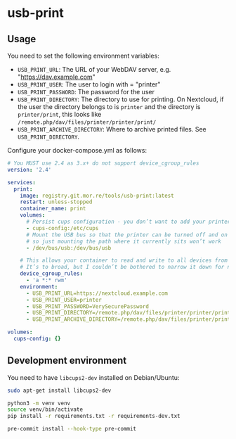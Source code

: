 # usb-print

## Usage

You need to set the following environment variables:

* `USB_PRINT_URL`: The URL of your WebDAV server, e.g. "https://dav.example.com"
* `USB_PRINT_USER`: The user to login with = "printer"
* `USB_PRINT_PASSWORD`: The password for the user
* `USB_PRINT_DIRECTORY`: The directory to use for printing. On Nextcloud, if the user the directory belongs to is `printer` and the directory is `printer/print`, this looks like `/remote.php/dav/files/printer/printer/print/`
* `USB_PRINT_ARCHIVE_DIRECTORY`: Where to archive printed files. See `USB_PRINT_DIRECTORY`.

Configure your docker-compose.yml as follows:

```yaml
# You MUST use 2.4 as 3.x+ do not support device_cgroup_rules
version: '2.4'

services:
  print:
    image: registry.git.mor.re/tools/usb-print:latest
    restart: unless-stopped
    container_name: print
    volumes:
      # Persist cups configuration - you don’t want to add your printer on each reboot, do you?
      - cups-config:/etc/cups
      # Mount the USB bus so that the printer can be turned off and on again. It will get a new mount point,
      # so just mounting the path where it currently sits won’t work
      - /dev/bus/usb:/dev/bus/usb

    # This allows your container to read and write to all devices from all cgroups.
    # It’s to broad, but I couldn’t be bothered to narrow it down for now
    device_cgroup_rules:
      - 'a *:* rwm'
    environment:
      - USB_PRINT_URL=https://nextcloud.example.com
      - USB_PRINT_USER=printer
      - USB_PRINT_PASSWORD=VerySecurePassword
      - USB_PRINT_DIRECTORY=/remote.php/dav/files/printer/printer/print/
      - USB_PRINT_ARCHIVE_DIRECTORY=/remote.php/dav/files/printer/printer/print-archive/

volumes:
  cups-config: {}
```

## Development environment

You need to have `libcups2-dev` installed on Debian/Ubuntu:

```sh
sudo apt-get install libcups2-dev
```

```sh
python3 -m venv venv
source venv/bin/activate
pip install -r requirements.txt -r requirements-dev.txt

pre-commit install --hook-type pre-commit
```
